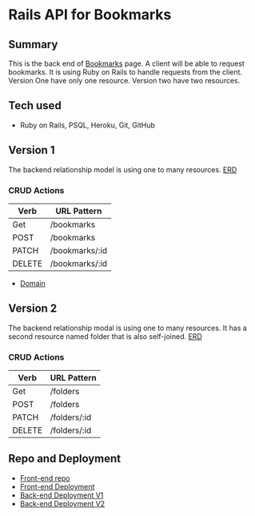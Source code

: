 # Rails API for Bookmarks
## Summary
This is the back end of [Bookmarks](bookmarks-page) page. A client will be able to request bookmarks. It is using Ruby on Rails to handle requests from the client. Version One have only one resource. Version two have two resources.

## Tech used
- Ruby on Rails, PSQL, Heroku, Git, GitHub

## Version 1
The backend relationship model is using one to many resources.
[ERD](https://i.imgur.com/NZcQJie.png)

### CRUD Actions
| Verb | URL Pattern |
| ------------- | ------------- |
| Get | /bookmarks |
| POST | /bookmarks |
| PATCH | /bookmarks/:id |
| DELETE | /bookmarks/:id |

- [Domain](https://rail-heroku-project-temple.herokuapp.com/)

## Version 2
The backend relationship modal is using one to many resources. It has a second
resource named folder that is also self-joined.
[ERD](https://i.imgur.com/ETTBLPn.png)

### CRUD Actions
| Verb | URL Pattern |
| ------------- | ------------- |
| Get | /folders |
| POST | /folders |
| PATCH | /folders/:id |
| DELETE | /folders/:id |

## Repo and Deployment
<!-- - [Back-end Repo](https://github.com/TakyiuLo/rail-Heroku-Back-End) -->
- [Front-end repo](https://github.com/TakyiuLo/rail-Heroku-Front-End)
- [Front-end Deployment](https://takyiulo.github.io/rail-Heroku-Front-End)
- [Back-end Deployment V1](https://rail-heroku-project-temple.herokuapp.com/bookmarks)
- [Back-end Deployment V2](https://rail-heroku-project-temple.herokuapp.com/folders)

<!-- Links -->
[bookmarks-page]: https://takyiulo.github.io/rail-Heroku-Front-End
